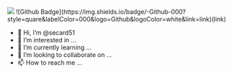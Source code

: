 <img src="https://github.com/secard51/secard51/blob/main/welcome.png" width="auto">
![Github Badge](https://img.shields.io/badge/-Github-000?style=quare&labelColor=000&logo=Github&logoColor=white&link=link)(link) 




- 👋 Hi, I’m @secard51
- 👀 I’m interested in ...
- 🌱 I’m currently learning ...
- 💞️ I’m looking to collaborate on ...
- 📫 How to reach me ...

<!---
secard51/secard51 is a ✨ special ✨ repository because its `README.md` (this file) appears on your GitHub profile.
You can click the Preview link to take a look at your changes.
--->
